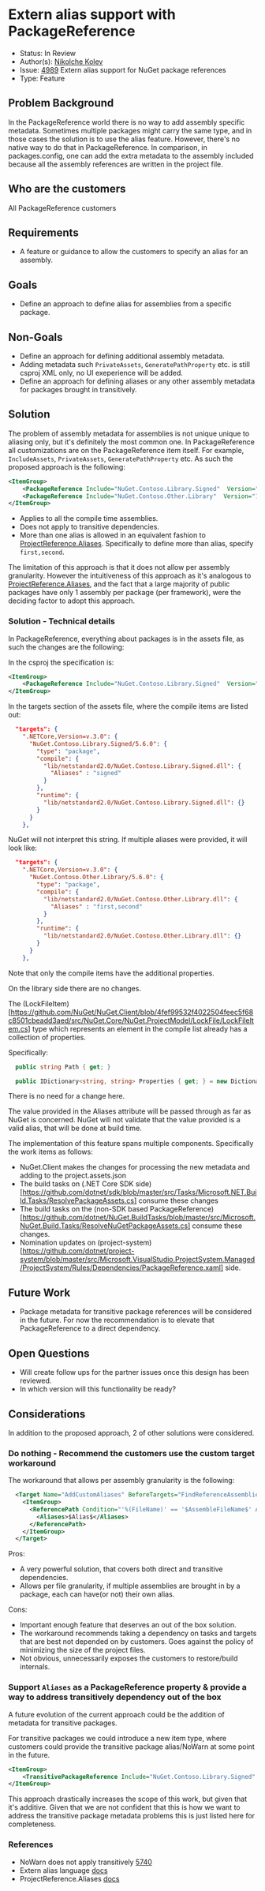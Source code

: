# Extern alias support with PackageReference

* Status: In Review
* Author(s): [Nikolche Kolev](https://github.com/nkolev92)
* Issue: [4989](https://github.com/NuGet/Home/issues/4989) Extern alias support for NuGet package references
* Type: Feature

## Problem Background

In the PackageReference world there is no way to add assembly specific metadata.
Sometimes multiple packages might carry the same type, and in those cases the solution is to use the alias feature. However, there's no native way to do that in PackageReference.
In comparison, in packages.config, one can add the extra metadata to the assembly included because all the assembly references are written in the project file. 

## Who are the customers

All PackageReference customers

## Requirements

* A feature or guidance to allow the customers to specify an alias for an assembly.

## Goals

* Define an approach to define alias for assemblies from a specific package.

## Non-Goals

* Define an approach for defining additional assembly metadata.
* Adding metadata such `PrivateAssets`, `GeneratePathProperty` etc. is still csproj XML only, no UI exeperience will be added. 
* Define an approach for defining aliases or any other assembly metadata for packages brought in transitively.

## Solution

The problem of assembly metadata for assemblies is not unique unique to aliasing only, but it's definitely the most common one. 
In PackageReference all customizations are on the PackageReference item itself. For example, `IncludeAssets`, `PrivateAssets`, `GeneratePathProperty` etc. 
As such the proposed approach is the following: 

```xml
<ItemGroup>
    <PackageReference Include="NuGet.Contoso.Library.Signed"  Version="1.26.0" Aliases="signed" />
    <PackageReference Include="NuGet.Contoso.Other.Library"  Version="1.26.0" Aliases="first,second" />
</ItemGroup>
```

* Applies to all the compile time assemblies.
* Does not apply to transitive dependencies.
* More than one alias is allowed in an equivalent fashion to [ProjectReference.Aliases](https://docs.microsoft.com/en-us/dotnet/api/microsoft.codeanalysis.projectreference.aliases?). Specifically to define more than alias, specify `first,second`.

The limitation of this approach is that it does not allow per assembly granularity. 
However the intuitiveness of this approach as it's analogous to [ProjectReference.Aliases](https://docs.microsoft.com/en-us/dotnet/api/microsoft.codeanalysis.projectreference.aliases?), and the fact that a large majority of public packages have only 1 assembly per package (per framework), were the deciding factor to adopt this approach.

### Solution - Technical details

In PackageReference, everything about packages is in the assets file, as such the changes are the following: 

In the csproj the specification is: 

```xml
<ItemGroup>
    <PackageReference Include="NuGet.Contoso.Library.Signed"  Version="5.6.0" Aliases="signed" />
</ItemGroup>
```

In the targets section of the assets file, where the compile items are listed out: 
```json
  "targets": {
    ".NETCore,Version=v.3.0": {
      "NuGet.Contoso.Library.Signed/5.6.0": {
        "type": "package",
        "compile": {
          "lib/netstandard2.0/NuGet.Contoso.Library.Signed.dll": {
            "Aliases" : "signed"
          }
        },
        "runtime": {
          "lib/netstandard2.0/NuGet.Contoso.Library.Signed.dll": {}
        }
      }
    },
```

NuGet will not interpret this string. If multiple aliases were provided, it will look like: 

```json
  "targets": {
    ".NETCore,Version=v.3.0": {
      "NuGet.Contoso.Other.Library/5.6.0": {
        "type": "package",
        "compile": {
          "lib/netstandard2.0/NuGet.Contoso.Other.Library.dll": {
            "Aliases" : "first,second"
          }
        },
        "runtime": {
          "lib/netstandard2.0/NuGet.Contoso.Other.Library.dll": {}
        }
      }
    },
```

Note that only the compile items have the additional properties. 

On the library side there are no changes. 

The (LockFileItem)[https://github.com/NuGet/NuGet.Client/blob/4fef99532f4022504feec5f68c8501cbeadd3aed/src/NuGet.Core/NuGet.ProjectModel/LockFile/LockFileItem.cs] type which represents an element in the compile list already has a collection of properties. 

Specifically:

```cs
  public string Path { get; }

  public IDictionary<string, string> Properties { get; } = new Dictionary<string, string>();
```

There is no need for a change here. 

The value provided in the Aliases attribute will be passed through as far as NuGet is concerned. NuGet will not validate that the value provided is a valid alias, that will be done at build time. 


The implementation of this feature spans multiple components. 
Specifically the work items as follows: 

* NuGet.Client makes the changes for processing the new metadata and adding to the project.assets.json
* The build tasks on (.NET Core SDK side)[https://github.com/dotnet/sdk/blob/master/src/Tasks/Microsoft.NET.Build.Tasks/ResolvePackageAssets.cs] consume these changes
* The build tasks on the (non-SDK based PackageReference)[https://github.com/dotnet/NuGet.BuildTasks/blob/master/src/Microsoft.NuGet.Build.Tasks/ResolveNuGetPackageAssets.cs] consume these changes.
* Nomination updates on (project-system)[https://github.com/dotnet/project-system/blob/master/src/Microsoft.VisualStudio.ProjectSystem.Managed/ProjectSystem/Rules/Dependencies/PackageReference.xaml] side.

## Future Work

* Package metadata for transitive package references will be considered in the future. For now the recommendation is to elevate that PackageReference to a direct dependency. 

## Open Questions

* Will create follow ups for the partner issues once this design has been reviewed.
* In which version will this functionality be ready?

## Considerations

In addition to the proposed approach, 2 of other solutions were considered. 

### Do nothing - Recommend the customers use the custom target workaround

The workaround that allows per assembly granularity is the following:

```xml
  <Target Name="AddCustomAliases" BeforeTargets="FindReferenceAssembliesForReferences;ResolveReferences">
    <ItemGroup>
      <ReferencePath Condition="'%(FileName)' == '$AssembleFileName$' AND '%(ReferencePath.NuGetPackageId)' == '$PackageId$'">
        <Aliases>$Alias$</Aliases>
      </ReferencePath>
    </ItemGroup>
  </Target>
```

Pros:

* A very powerful solution, that covers both direct and transitive dependencies.
* Allows per file granularity, if multiple assemblies are brought in by a package, each can have(or not) their own alias.

Cons:

* Important enough feature that deserves an out of the box solution.
* The workaround recommends taking a dependency on tasks and targets that are best not depended on by customers. Goes against the policy of minimizing the size of the project files.
* Not obvious, unnecessarily exposes the customers to restore/build internals.  

### Support `Aliases` as a PackageReference property & provide a way to address transitively dependency out of the box

A future evolution of the current approach could be the addition of metadata for transitive packages. 

For transitive packages we could introduce a new item type, where customers could provide the transitive package alias/NoWarn at some point in the future. 

```xml
<ItemGroup>
    <TransitivePackageReference Include="NuGet.Contoso.Library.Signed" Aliases="signed" NoWarn="NU1701" />
</ItemGroup>
```

This approach drastically increases the scope of this work, but given that it's additive. 
Given that we are not confident that this is how we want to address the transitive package metadata problems this is just listed here for completeness.

### References

* NoWarn does not apply transitively [5740](https://github.com/NuGet/Home/issues/5740)
* Extern alias language [docs](https://docs.microsoft.com/en-us/dotnet/csharp/language-reference/keywords/extern-alias)
* ProjectReference.Aliases [docs](https://docs.microsoft.com/en-us/dotnet/api/microsoft.codeanalysis.projectreference.aliases?view=roslyn-dotnet)
